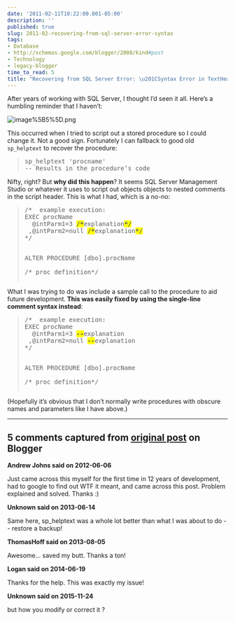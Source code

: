 ```yaml
---
date: '2011-02-11T10:22:00.001-05:00'
description: ''
published: true
slug: 2011-02-recovering-from-sql-server-error-syntax
tags:
- Database
- http://schemas.google.com/blogger/2008/kind#post
- Technology
- legacy-blogger
time_to_read: 5
title: "Recovering from SQL Server Error: \u201CSyntax Error in TextHeader\u201D"
---
```



After years of working with SQL Server, I thought I’d seen it all. Here’s a humbling reminder that I haven’t:

![image%5B5%5D.png](image%5B5%5D.png)

This occurred when I tried to script out a stored procedure so I could change it. Not a good sign. Fortunately I can fallback to good old <code>sp_helptext</code> to recover the procedure:
<blockquote>   <pre class="csharpcode">sp_helptext <span class="str">'procname'</span>
-- Results in the procedure’s code</pre>
</blockquote>


Nifty, right? But <strong>why did this happen</strong>? It seems SQL Server Management Studio or whatever it uses to script out objects objects to nested comments in the script header. This is what I had, which is a no-no:

<blockquote>
  <pre class="csharpcode"><span class="rem">/*  example execution:</span>
<span class="rem">EXEC procName</span>
<span class="rem">  @intParm1=3 <strong><font style="background-color: #ffff00;">/*</font></strong>explanation<strong><font style="background-color: #ffff00;">*/</font></strong></span>  
<span class="rem"> ,@intParm2=null <strong><font style="background-color: #ffff00;">/*</font></strong>explanation<strong><font style="background-color: #ffff00;">*/</font></strong></span>  
<span class="rem">*/</span>

ALTER PROCEDURE [dbo].procName  
<span class="rem">/* proc definition*/</span></pre>
</blockquote>


What I was trying to do was include a sample call to the procedure to aid future development.<strong> This was easily fixed by using the single-line comment syntax instead</strong>:

<blockquote>
  <pre class="csharpcode"><span class="rem">/*  example execution:</span>
<span class="rem">EXEC procName</span>
<span class="rem">  @intParm1=3 <strong><font style="background-color: #ffff00;">--</font></strong>explanation</span>  
<span class="rem"> ,@intParm2=null <strong><font style="background-color: #ffff00;">--</font></strong>explanation</span>  
<span class="rem">*/</span>

ALTER PROCEDURE [dbo].procName  
<span class="rem">/* proc definition*/</span></pre>
</blockquote>


(Hopefully it’s obvious that I don’t normally write procedures with obscure names and parameters like I have above.)

---

## 5 comments captured from [original post](https://blog.wassupy.com/2011/02/recovering-from-sql-server-error-syntax.html) on Blogger

**Andrew Johns said on 2012-06-06**

Just came across this myself for the first time in 12 years of development, had to google to find out WTF it meant, and came across this post.  Problem explained and solved.  Thanks :)

**Unknown said on 2013-06-14**

Same here, sp_helptext was a whole lot better than what I was about to do -- restore a backup!

**ThomasHoff said on 2013-08-05**

Awesome... saved my butt.  Thanks a ton!

**Logan said on 2014-06-19**

Thanks for the help. This was exactly my issue!

**Unknown said on 2015-11-24**

but how you modify or correct it ?

